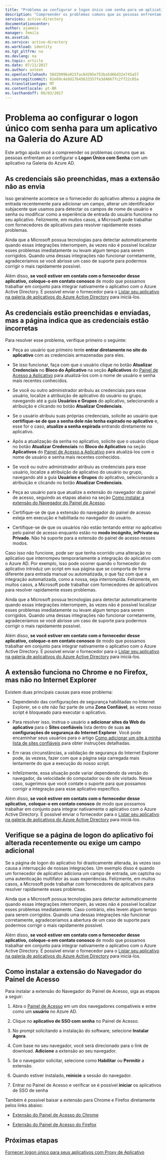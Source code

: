 ```yaml
---
title: "Problema ao configurar o logon único com senha para um aplicativo na Galeria do Azure AD | Microsoft Docs"
description: "Compreender os problemas comuns que as pessoas enfrentam ao configurar o Logon Único com Senha para aplicativos já listados na Galeria do Aplicativo Azure AD"
services: active-directory
documentationcenter: 
author: ajamess
manager: femila
ms.assetid: 
ms.service: active-directory
ms.workload: identity
ms.tgt_pltfrm: na
ms.devlang: na
ms.topic: article
ms.date: 07/11/2017
ms.author: asteen
ms.openlocfilehash: 58d29996a922fac6d295e753ba5d66d32e745a57
ms.sourcegitcommit: 02e69c4a9d17645633357fe3d46677c2ff22c85a
ms.translationtype: MT
ms.contentlocale: pt-BR
ms.lasthandoff: 08/03/2017
---
```

# <a name="problem-configuring-password-single-sign-on-for-an-azure-ad-gallery-application"></a>Problema ao configurar o logon único com senha para um aplicativo na Galeria do Azure AD

Este artigo ajuda você a compreender os problemas comuns que as pessoas enfrentam ao configurar o **Logon Único com Senha** com um aplicativo na Galeria do Azure AD.

## <a name="credentials-are-filled-in-but-the-extension-does-not-submit-them"></a>As credenciais são preenchidas, mas a extensão não as envia

Isso geralmente acontece se o fornecedor do aplicativo alterou a página de entrada recentemente para adicionar um campo, alterar um identificador subjacente que usamos para detectar os campos de nome de usuário e senha ou modificar como a experiência de entrada do usuário funciona no seu aplicativo. Felizmente, em muitos casos, a Microsoft pode trabalhar com fornecedores de aplicativos para resolver rapidamente esses problemas.

Ainda que a Microsoft possua tecnologias para detectar automaticamente quando essas integrações interrompem, às vezes não é possível localizar esses problemas imediatamente ou levam algum tempo para serem corrigidos. Quando uma dessas integrações não funcionar corretamente, agradeceríamos se você abrisse um caso de suporte para podermos corrigir o mais rapidamente possível.

Além disso, **se você estiver em contato com o fornecedor desse aplicativo,** **coloque-o em contato conosco** de modo que possamos trabalhar em conjunto para integrar nativamente o aplicativo com o Azure Active Directory. É possível enviar o fornecedor para o [Listar seu aplicativo na galeria de aplicativos do Azure Active Directory](https://docs.microsoft.com/azure/active-directory/develop/active-directory-app-gallery-listing) para iniciá-los.

## <a name="credentials-are-filled-in-and-submitted-but-the-page-indicates-the-credentials-are-incorrect"></a>As credenciais estão preenchidas e enviadas, mas a página indica que as credenciais estão incorretas

Para resolver esse problema, verifique primeiro o seguinte:

-   Peça ao usuário que primeiro tente **entrar diretamente no site do aplicativo** com as credenciais armazenadas para eles.

  * Se isso funcionar, faça com que o usuário clique no botão **Atualizar Credenciais** no **Bloco do Aplicativo** na seção **Aplicativos** do [Painel de Acesso a Aplicativo](https://myapps.microsoft.com/) para atualizá-los com o nome de usuário e senha mais recentes conhecidos.

   * Se você ou outro administrador atribuiu as credenciais para esse usuário, localize a atribuição de aplicativo do usuário ou grupo, navegando até a guia **Usuários e Grupos** do aplicativo, selecionando a atribuição e clicando no botão **Atualizar Credenciais**.

-   Se o usuário atribuiu suas próprias credenciais, solicite ao usuário que **certifique-se de que a senha dele não tenha expirado no aplicativo** e, esse for o caso, **atualize a senha expirada** entrando diretamente no aplicativo.

   * Após a atualização da senha no aplicativo, solicite que o usuário clique no botão **Atualizar Credenciais** no **Bloco do Aplicativo** na seção **Aplicativos** do [Painel de Acesso a Aplicativo](https://myapps.microsoft.com/) para atualizá-los com o nome de usuário e senha mais recentes conhecidos.

   * Se você ou outro administrador atribuiu as credenciais para esse usuário, localize a atribuição de aplicativo do usuário ou grupo, navegando até a guia **Usuários e Grupos** do aplicativo, selecionando a atribuição e clicando no botão **Atualizar Credenciais**.

-   Peça ao usuário para que atualize a extensão do navegador do painel de acesso, seguindo as etapas abaixo na seção [Como instalar a extensão do Navegador do Painel de Acesso](#how-to-install-the-access-panel-browser-extension).

-   Certifique-se de que a extensão do navegador do painel de acesso esteja em execução e habilitada no navegador do usuário.

-   Certifique-se de que os usuários não estão tentando entrar no aplicativo pelo painel de acesso enquanto estão no **modo incógnito, inPrivate ou Privado**. Não há suporte para a extensão do painel de acesso nesses modos.

Caso isso não funcione, pode ser que tenha ocorrido uma alteração no aplicativo que interrompeu temporariamente a integração do aplicativo com o Azure AD. Por exemplo, isso pode ocorrer quando o fornecedor do aplicativo introduz um script em sua página que se comporta de forma diferente para entrada manual ou automatizada, o que faz com que a integração automatizada, como a nossa, seja interrompida. Felizmente, em muitos casos, a Microsoft pode trabalhar com fornecedores de aplicativos para resolver rapidamente esses problemas.

Ainda que a Microsoft possua tecnologias para detectar automaticamente quando essas integrações interrompem, às vezes não é possível localizar esses problemas imediatamente ou levam algum tempo para serem corrigidos. Quando uma dessas integrações não funcionar corretamente, agradeceríamos se você abrisse um caso de suporte para podermos corrigir o mais rapidamente possível.

Além disso, **se você estiver em contato com o fornecedor desse aplicativo,** **coloque-o em contato conosco** de modo que possamos trabalhar em conjunto para integrar nativamente o aplicativo com o Azure Active Directory. É possível enviar o fornecedor para o [Listar seu aplicativo na galeria de aplicativos do Azure Active Directory](https://docs.microsoft.com/azure/active-directory/develop/active-directory-app-gallery-listing) para iniciá-los.

## <a name="the-extension-works-in-chrome-and-firefox-but-not-in-internet-explorer"></a>A extensão funciona no Chrome e no Firefox, mas não no Internet Explorer

Existem duas principais causas para esse problema:

-   Dependendo das configurações de segurança habilitadas no Internet Explorer, se o site não faz parte de uma **Zona Confiável**, às vezes nosso script é bloqueado para executar o aplicativo.

  *  Para resolver isso, instrua o usuário a **adicionar sites da Web do aplicativo** para o **Sites confiáveis** lista dentro de suas **as configurações de segurança do Internet Explorer**. Você pode encaminhar seus usuários para o artigo [Como adicionar um site à minha lista de sites confiáveis](https://answers.microsoft.com/en-us/ie/forum/ie9-windows_7/how-do-i-add-a-site-to-my-trusted-sites-list/98cc77c8-b364-e011-8dfc-68b599b31bf5) para obter instruções detalhadas.

-   Em raras circunstâncias, a validação de segurança do Internet Explorer pode, às vezess, fazer com que a página seja carregada mais lentamente do que a execução do nosso script.

   * Infelizmente, essa situação pode variar dependendo da versão do navegador, da velocidade do computador ou do site visitado. Nesse caso, sugerimos que você contate o suporte para que possamos corrigir a integração para esse aplicativo específico.

Além disso, **se você estiver em contato com o fornecedor desse aplicativo,** **coloque-o em contato conosco** de modo que possamos trabalhar em conjunto para integrar nativamente o aplicativo com o Azure Active Directory. É possível enviar o fornecedor para o [Listar seu aplicativo na galeria de aplicativos do Azure Active Directory](https://docs.microsoft.com/azure/active-directory/develop/active-directory-app-gallery-listing) para iniciá-los.

## <a name="check-if-the-applications-login-page-has-changed-recently-or-requires-an-additional-field"></a>Verifique se a página de logon do aplicativo foi alterada recentemente ou exige um campo adicional

Se a página de logon do aplicativo foi drasticamente alterada, às vezes isso causa a interrupção de nossas integrações. Um exemplo disso é quando um fornecedor de aplicativo adiciona um campo de entrada, um captcha ou uma autenticação multifator às suas experiências. Felizmente, em muitos casos, a Microsoft pode trabalhar com fornecedores de aplicativos para resolver rapidamente esses problemas.

Ainda que a Microsoft possua tecnologias para detectar automaticamente quando essas integrações interrompem, às vezes não é possível localizar esses problemas imediatamente. Caso contrário, eles levem algum tempo para serem corrigidos. Quando uma dessas integrações não funcionar corretamente, agradeceríamos a abertura de um caso de suporte para podermos corrigir o mais rapidamente possível.

Além disso, **se você estiver em contato com o fornecedor desse aplicativo,** **coloque-o em contato conosco** de modo que possamos trabalhar em conjunto para integrar nativamente o aplicativo com o Azure Active Directory. É possível enviar o fornecedor para o [Listar seu aplicativo na galeria de aplicativos do Azure Active Directory](https://docs.microsoft.com/azure/active-directory/develop/active-directory-app-gallery-listing) para iniciá-los.

## <a name="how-to-install-the-access-panel-browser-extension"></a>Como instalar a extensão do Navegador do Painel de Acesso

Para instalar a extensão do Navegador do Painel de Acesso, siga as etapas a seguir:

1.  Abra o [Painel de Acesso](https://myapps.microsoft.com) em um dos navegadores compatíveis e entre como um **usuário** no Azure AD.

2.  Clique no **aplicativo de SSO com senha** no Painel de Acesso.

3.  No prompt solicitando a instalação do software, selecione **Instalar Agora**.

4.  Com base no seu navegador, você será direcionado para o link de download. **Adicione** a extensão ao seu navegador.

5.  Se o navegador solicitar, selecione como **Habilitar** ou **Permitir** a extensão.

6.  Quando estiver instalado, **reinicie** a sessão do navegador.

7.  Entrar no Painel de Acesso e verificar se é possível **iniciar** os aplicativos de SSO de senha

Também é possível baixar a extensão para Chrome e Firefox diretamente pelos links abaixo:

-   [Extensão do Painel de Acesso do Chrome](https://chrome.google.com/webstore/detail/access-panel-extension/ggjhpefgjjfobnfoldnjipclpcfbgbhl)

-   [Extensão do Painel de Acesso do Firefox](https://addons.mozilla.org/firefox/addon/access-panel-extension/)

## <a name="next-steps"></a>Próximas etapas
[Fornecer logon único para seus aplicativos com Proxy de Aplicativo](active-directory-application-proxy-sso-using-kcd.md)

